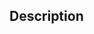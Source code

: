 <!--
  Have any questions? Ask in this Issue and I will be happy to help. :)
-->

## Description

<!-- Describe the issue that you're seeing. -->
